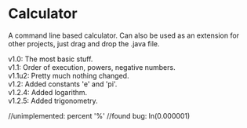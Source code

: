 # Calculator
A command line based calculator. Can also be used as an extension for other projects, just drag and drop the .java file.  

v1.0: The most basic stuff.  
v1.1: Order of execution, powers, negative numbers.  
  v1.1u2: Pretty much nothing changed.  
v1.2: Added constants 'e' and 'pi'.  
v1.2.4: Added logarithm.  
v1.2.5: Added trigonometry.

//unimplemented: percent '%'
//found bug: ln(0.000001)
